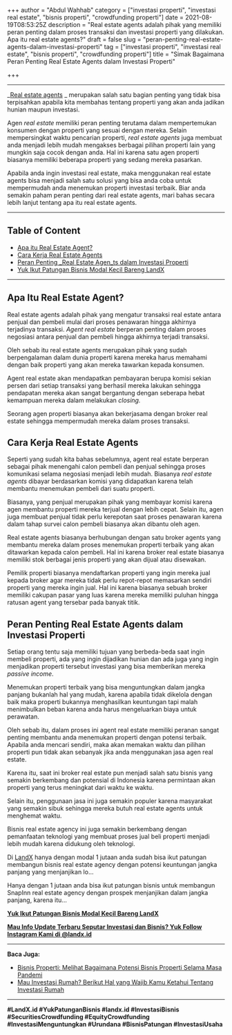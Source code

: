 +++
author = "Abdul Wahhab"
category = ["investasi properti", "investasi real estate", "bisnis properti", "crowdfunding properti"]
date = 2021-08-19T08:53:25Z
description = "Real estate agents adalah pihak yang memiliki peran penting dalam proses transaksi dan investasi properti yang dilakukan. Apa itu real estate agents?"
draft = false
slug = "peran-penting-real-estate-agents-dalam-investasi-properti"
tag = ["investasi properti", "investasi real estate", "bisnis properti", "crowdfunding properti"]
title = "Simak Bagaimana Peran Penting Real Estate Agents dalam Investasi Properti"

+++


---

_[Real estate agents](https://landx.id/project/#/snp2) _ merupakan salah satu bagian penting yang tidak bisa terpisahkan apabila kita membahas tentang properti yang akan anda jadikan hunian maupun investasi.

Agen _real estate_ memiliki peran penting terutama dalam mempertemukan konsumen dengan properti yang sesuai dengan mereka. Selain mempersingkat waktu pencarian properti, _real estate agents_ juga membuat anda menjadi lebih mudah mengakses berbagai pilihan properti lain yang mungkin saja cocok dengan anda. Hal ini karena satu agen properti biasanya memiliki beberapa properti yang sedang mereka pasarkan.

Apabila anda ingin investasi real estate, maka menggunakan real estate agents bisa menjadi salah satu solusi yang bisa anda coba untuk mempermudah anda menemukan properti investasi terbaik. Biar anda semakin paham peran penting dari real estate agents, mari bahas secara lebih lanjut tentang apa itu real estate agents.

---

## Table of Content

* [Apa itu Real Estate Agent?](#apa-Itu-real-estate-agent)
* [Cara Kerja Real Estate Agents](#cara-kerja-real-estate-agents)
* [Peran Penting _Real Estate Agen_ts dalam Investasi Properti](#peran-penting-real-estate-agents-dalam-investasi-properti)
* [Yuk Ikut Patungan Bisnis Modal Kecil Bareng LandX](#yuk-ikut-patungan-bisnis-modal-kecil-bareng-landx )

---

## Apa Itu Real Estate Agent?

Real estate agents adalah pihak yang mengatur transaksi real estate antara penjual dan pembeli mulai dari proses penawaran hingga akhirnya terjadinya transaksi. _Agent real estate_ berperan penting dalam proses negosiasi antara penjual dan pembeli hingga akhirnya terjadi transaksi.

Oleh sebab itu real estate agents merupakan pihak yang sudah berpengalaman dalam dunia properti karena mereka harus memahami dengan baik properti yang akan mereka tawarkan kepada konsumen.

Agent real estate akan mendapatkan pembayaran berupa komisi sekian persen dari setiap transaksi yang berhasil mereka lakukan sehingga pendapatan mereka akan sangat bergantung dengan seberapa hebat kemampuan mereka dalam melakukan _closing._

Seorang agen properti biasanya akan bekerjasama dengan broker real estate sehingga mempermudah mereka dalam proses transaksi.

## Cara Kerja Real Estate Agents

Seperti yang sudah kita bahas sebelumnya, agent real estate berperan sebagai pihak menengahi calon pembeli dan penjual sehingga proses komunikasi selama negosiasi menjadi lebih mudah. Biasanya _real estate agents_ dibayar berdasarkan komisi yang didapatkan karena telah membantu menemukan pembeli dari suatu properti.

Biasanya, yang penjual merupakan pihak yang membayar komisi karena agen membantu properti mereka terjual dengan lebih cepat. Selain itu, agen juga membuat penjual tidak perlu kerepotan saat proses penawaran karena dalam tahap survei calon pembeli biasanya akan dibantu oleh agen.

Real estate agents biasanya berhubungan dengan satu broker agents yang membantu mereka dalam proses menemukan properti terbaik yang akan ditawarkan kepada calon pembeli. Hal ini karena broker real estate biasanya memiliki stok berbagai jenis properti yang akan dijual atau disewakan.

Pemilik properti biasanya mendaftarkan properti yang ingin mereka jual kepada broker agar mereka tidak perlu repot-repot memasarkan sendiri properti yang mereka ingin jual. Hal ini karena biasanya sebuah broker memiliki cakupan pasar yang luas karena mereka memiliki puluhan hingga ratusan agent yang tersebar pada banyak titik.

## Peran Penting Real Estate Agents dalam Investasi Properti

Setiap orang tentu saja memiliki tujuan yang berbeda-beda saat ingin membeli properti, ada yang ingin dijadikan hunian dan ada juga yang ingin menjadikan properti tersebut investasi yang bisa memberikan mereka _passive income_.

Menemukan properti terbaik yang bisa menguntungkan dalam jangka panjang bukanlah hal yang mudah, karena apabila tidak dikelola dengan baik maka properti bukannya menghasilkan keuntungan tapi malah menimbulkan beban karena anda harus mengeluarkan biaya untuk perawatan.

Oleh sebab itu, dalam proses ini agent real estate memiliki peranan sangat penting membantu anda menemukan properti dengan potensi terbaik. Apabila anda mencari sendiri, maka akan memakan waktu dan pilihan properti pun tidak akan sebanyak jika anda menggunakan jasa agen real estate.

Karena itu, saat ini broker real estate pun menjadi salah satu bisnis yang semakin berkembang dan potensial di Indonesia karena permintaan akan properti yang terus meningkat dari waktu ke waktu.

Selain itu, penggunaan jasa ini juga semakin populer karena masyarakat yang semakin sibuk sehingga mereka butuh real estate agents untuk menghemat waktu.

Bisnis real estate agency ini juga semakin berkembang dengan pemanfaatan teknologi yang membuat proses jual beli properti menjadi lebih mudah karena didukung oleh teknologi.

Di [LandX](https://landx.id/) hanya dengan modal 1 jutaan anda sudah bisa ikut patungan membangun bisnis real estate agency dengan potensi keuntungan jangka panjang yang menjanjikan lo…

Hanya dengan 1 jutaan anda bisa ikut patungan bisnis untuk membangun SnapInn real estate agency dengan prospek menjanjikan dalam jangka panjang, karena itu…

**[Yuk Ikut Patungan Bisnis Modal Kecil Bareng LandX](https://landx.id/project/)**

**[Mau Info Update Terbaru Seputar Investasi dan Bisnis? Yuk Follow Instagram Kami di @landx.id](https://www.instagram.com/landx.id/?utm_medium=copy_link)**

---

**Baca Juga:**

* [Bisnis Properti: Melihat Bagaimana Potensi Bisnis Properti Selama Masa Pandemi](https://landx.id/blog/potensi-bisnis-properti-di-masa-pandemi/)
* [Mau Investasi Rumah? Berikut Hal yang Wajib Kamu Ketahui Tentang Investasi Rumah](https://landx.id/blog/memulai-investasi-rumah/)

---

**#LandX.id #YukPatunganBisnis   #landx.id    #InvestasiBisnis    #SecuritiesCrowdfunding    #EquityCrowdfunding    #InvestasiMenguntungkan    #Urundana    #BisnisPatungan    #InvestasiUsaha**

